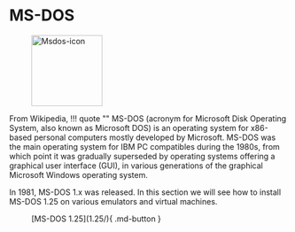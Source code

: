 # MS-DOS

<figure>
<a title="Microsoft, MIT &lt;http://opensource.org/licenses/mit-license.php&gt;, via Wikimedia Commons" href="https://commons.wikimedia.org/wiki/File:Msdos-icon.svg"><img width="128" alt="Msdos-icon" src="https://upload.wikimedia.org/wikipedia/commons/thumb/e/ea/Msdos-icon.svg/256px-Msdos-icon.svg.png"></a>
</figure>

From Wikipedia,
!!! quote ""
    MS-DOS (acronym for Microsoft Disk Operating System, also known as Microsoft DOS) is an operating system for x86-based personal computers mostly developed by Microsoft. MS-DOS was the main operating system for IBM PC compatibles during the 1980s, from which point it was gradually superseded by operating systems offering a graphical user interface (GUI), in various generations of the graphical Microsoft Windows operating system.

In 1981, MS-DOS 1.x was released. In this section we will see how to install MS-DOS 1.25 on various emulators and virtual machines.

<figure markdown>
[MS-DOS 1.25](1.25/){ .md-button }
</figure>
